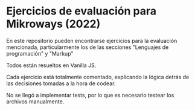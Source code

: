 # Ejercicios de evaluación para Mikroways (2022)
En este repositorio pueden encontrarse ejercicios para la evaluación mencionada, particularmente los de las secciones "Lenguajes de programación" y "Markup"

Todos están resueltos en Vanilla JS.

Cada ejercicio está totalmente comentado, explicando la lógica detrás de las decisiones tomadas a la hora de codear.

No se llegó a implementar tests, por lo que es necesario testear los archivos manualmente.
